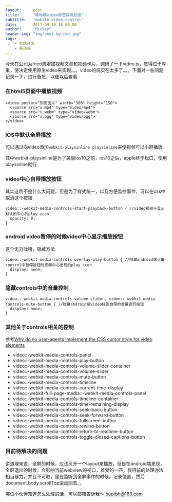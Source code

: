 ```yaml
---
layout:     post
title:      "移动端video标签踩坑总结"
subtitle:   "mobile-video-control"
date:       2017-09-10 18:00:00
author:     "Mickey"
header-img: "img/post-bg-rwd.jpg"
tags:
    - 前端开发
    - 移动端
---
```


今天在公司为feed流增加视频文章和视频卡片，调研了一下video.js，觉得过于厚重，便决定使用原生video来实现。。。video的坑实在太多了。。。下面对一些问题记录一下，进行备忘，以便以后查看

### 在html5页面中播放视频

```
<video poster="封面图片" width="300" height="150">
  <source src="x.mp4" type="video/mp4">
  <source src="x.webm" type="video/webm">
  <source src="x.ogg" type="video/ogg">
</video>
```

### IOS中默认全屏播放

可以通过向video添加`webkit-playsinline playsinline`来使视频可以小屏播放

其中webkit-playsinline是为了兼容ios10之前，ios10之后，apple终于松口，使用playsinline就行

### video中心自带播放按钮

其实这倒不是什么大问题，但是为了样式统一，以及方便监控事件，可以在css中取消这个按钮

```
video::-webkit-media-controls-start-playback-button { //video视频不显示默认的中心的play icon
  opacity: 0;
}
```

### android video暂停的时候video中心显示播放按钮

这个无力吐槽，隐藏方法

```
video::-webkit-media-controls-overlay-play-button { //隐藏android端点击control中暂停按钮时视频中心出现的play icon
  display: none;
}
```

### 隐藏controls中的音量控制

```
video::-webkit-media-controls-volume-slider, video::-webkit-media-controls-mute-button { //隐藏android端video标签自带的音量调节按钮
  display: none;
}
```

### 其他关于controls相关的控制

参考[Why do no user-agents implement the CSS cursor style for video elements](https://stackoverflow.com/questions/15126921/why-do-no-user-agents-implement-the-css-cursor-style-for-video-elements/15145555#15145555)

* video::-webkit-media-controls-panel
* video::-webkit-media-controls-play-button
* video::-webkit-media-controls-volume-slider-container
* video::-webkit-media-controls-volume-slider
* video::-webkit-media-controls-mute-button
* video::-webkit-media-controls-timeline
* video::-webkit-media-controls-current-time-display
* video::-webkit-full-page-media::-webkit-media-controls-panel
* video::-webkit-media-controls-timeline-container
* video::-webkit-media-controls-time-remaining-display
* video::-webkit-media-controls-seek-back-button
* video::-webkit-media-controls-seek-forward-button
* video::-webkit-media-controls-fullscreen-button
* video::-webkit-media-controls-rewind-button
* video::-webkit-media-controls-return-to-realtime-button
* video::-webkit-media-controls-toggle-closed-captions-button

### 目前待解决的问题

讲道理来说，全屏的时候，应该另开一个layout来播放，但是在android端发现，全屏退出的时候，会影响当前webview的视口，难受的一匹，我目前的处理办法相当暴力，并且不可取，是在监听到全屏事件的时候，记录位置，然后document.body.scrollTop滚动回去。。

哪位小伙伴知道怎么处理的话，可以邮箱告诉我～ buptbh@163.com